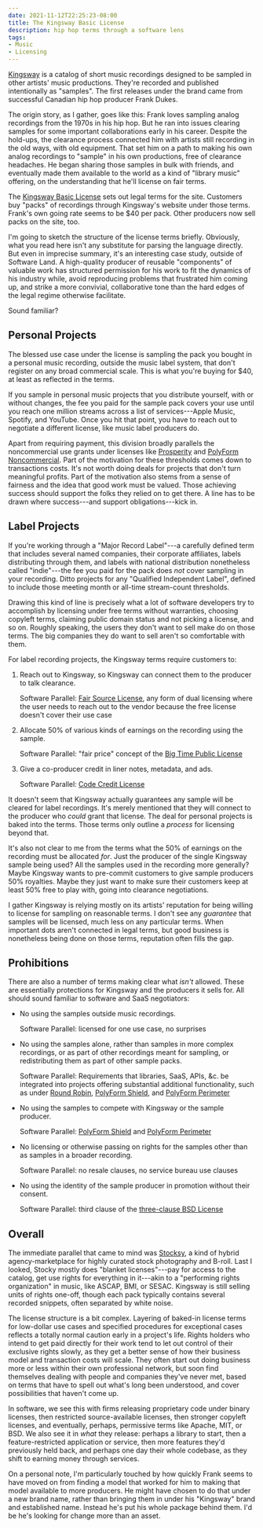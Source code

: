 ```yaml
---
date: 2021-11-12T22:25:23-08:00
title: The Kingsway Basic License
description: hip hop terms through a software lens
tags:
- Music
- Licensing
---
```


[Kingsway](https://www.kingswaymusiclibrary.com) is a catalog of short music recordings designed to be sampled in other artists' music productions.  They're recorded and published intentionally as "samples".  The first releases under the brand came from successful Canadian hip hop producer Frank Dukes.

The origin story, as I gather, goes like this:  Frank loves sampling analog recordings from the 1970s in his hip hop.  But he ran into issues clearing samples for some important collaborations early in his career.  Despite the hold-ups, the clearance process connected him with artists still recording in the old ways, with old equipment.  That set him on a path to making his own analog recordings to "sample" in his own productions, free of clearance headaches.  He began sharing those samples in bulk with friends, and eventually made them available to the world as a kind of "library music" offering, on the understanding that he'll license on fair terms.

The [Kingsway Basic License](https://www.kingswaymusiclibrary.com/pages/kingsway-basic-license) sets out legal terms for the site.  Customers buy "packs" of recordings through Kingsway's website under those terms.  Frank's own going rate seems to be $40 per pack.  Other producers now sell packs on the site, too.

I'm going to sketch the structure of the license terms briefly.  Obviously, what you read here isn't any substitute for parsing the language directly.  But even in imprecise summary, it's an interesting case study, outside of Software Land.  A high-quality producer of reusable "components" of valuable work has structured permission for his work to fit the dynamics of his industry while, avoid reproducing problems that frustrated him coming up, and strike a more convivial, collaborative tone than the hard edges of the legal regime otherwise facilitate.

Sound familiar?

## Personal Projects

The blessed use case under the license is sampling the pack you bought in a personal music recording, outside the music label system, that don't register on any broad commercial scale.  This is what you're buying for $40, at least as reflected in the terms.

If you sample in personal music projects that you distribute yourself, with or without changes, the fee you paid for the sample pack covers your use until you reach one million streams across a list of services---Apple Music, Spotify, and YouTube.  Once you hit that point, you have to reach out to negotiate a different license, like music label producers do.

Apart from requiring payment, this division broadly parallels the noncommercial use grants under licenses like [Prosperity](https://prosperitylicense.com) and [PolyForm Noncommercial](https://polyformproject.org/licenses/noncommercial/1.0.0/).  Part of the motivation for these thresholds comes down to transactions costs.  It's not worth doing deals for projects that don't turn meaningful profits.  Part of the motivation also stems from a sense of fairness and the idea that good work must be valued.  Those achieving success should support the folks they relied on to get there.  A line has to be drawn where success---and support obligations---kick in.

## Label Projects

If you're working through a "Major Record Label"---a carefully defined term that includes several named companies, their corporate affiliates, labels distributing through them, and labels with national distribution nonetheless called "indie"---the fee you paid for the pack does _not_ cover sampling in your recording.  Ditto projects for any "Qualified Independent Label", defined to include those meeting month or all-time stream-count thresholds.

Drawing this kind of line is precisely what a lot of software developers try to accomplish by licensing under free terms without warranties, choosing copyleft terms, claiming public domain status and not picking a license, and so on.  Roughly speaking, the users they don't want to sell make do on those terms.  The big companies they do want to sell aren't so comfortable with them.

For label recording projects, the Kingsway terms require customers to:

1.  Reach out to Kingsway, so Kingsway can connect them to the producer to talk clearance.

    Software Parallel: [Fair Source License](https://fair.io/), any form of dual licensing where the user needs to reach out to the vendor because the free license doesn't cover their use case

2.  Allocate 50% of various kinds of earnings on the recording using the sample.

    Software Parallel: "fair price" concept of the [Big Time Public License](https://bigtimelicense.com/versions/1.0.0)

3.  Give a co-producer credit in liner notes, metadata, and ads.

    Software Parallel: [Code Credit License](https://codecreditlicense.com/)

It doesn't seem that Kingsway actually guarantees any sample will be cleared for label recordings.  It's merely mentioned that they will connect to the producer who _could_ grant that license.  The deal for personal projects is baked into the terms.  Those terms only outline a _process_ for licensing beyond that.

It's also not clear to me from the terms what the 50% of earnings on the recording must be allocated _for_.  Just the producer of the single Kingsway sample being used?  All the samples used in the recording more generally?  Maybe Kingsway wants to pre-commit customers to give sample producers 50% royalties.  Maybe they just want to make sure their customers keep at least 50% free to play with, going into clearance negotiations.

I gather Kingsway is relying mostly on its artists' reputation for being willing to license for sampling on reasonable terms.  I don't see any _guarantee_ that samples will be licensed, much less on any particular terms.  When important dots aren't connected in legal terms, but good business is nonetheless being done on those terms, reputation often fills the gap.

## Prohibitions

There are also a number of terms making clear what _isn't_ allowed.  These are essentially protections for Kingsway and the producers it sells for.  All should sound familiar to software and SaaS negotiators:

- No using the samples outside music recordings.

  Software Parallel: licensed for one use case, no surprises

- No using the samples alone, rather than samples in more complex recordings, or as part of other recordings meant for sampling, or redistributing them as part of other sample packs.

  Software Parallel: Requirements that libraries, SaaS, APIs, &c. be integrated into projects offering substantial additional functionality, such as under [Round Robin](https://roundrobinlicense.com/2.0.0), [PolyForm Shield](https://polyformproject.org/licenses/shield/1.0.0/), and [PolyForm Perimeter](https://polyformproject.org/licenses/perimeter/1.0.0/)

- No using the samples to compete with Kingsway or the sample producer.

  Software Parallel: [PolyForm Shield](https://polyformproject.org/licenses/shield/1.0.0/) and [PolyForm Perimeter](https://polyformproject.org/licenses/perimeter/1.0.0/)

- No licensing or otherwise passing on rights for the samples other than as samples in a broader recording.

  Software Parallel: no resale clauses, no service bureau use clauses

- No using the identity of the sample producer in promotion without their consent.

  Software Parallel: third clause of the [three-clause BSD License](https://spdx.org/licenses/BSD-3-Clause)

## Overall

The immediate parallel that came to mind was [Stocksy](https://www.stocksy.com/), a kind of hybrid agency-marketplace for highly curated stock photography and B-roll.  Last I looked, Stocky mostly does "blanket licenses"---pay for access to the catalog, get use rights for everything in it---akin to a "performing rights organization" in music, like ASCAP, BMI, or SESAC.  Kingsway is still selling units of rights one-off, though each pack typically contains several recorded snippets, often separated by white noise.

The license structure is a bit complex.  Layering of baked-in license terms for low-dollar use cases and specified procedures for exceptional cases reflects a totally normal caution early in a project's life.  Rights holders who intend to get paid directly for their work tend to let out control of their exclusive rights slowly, as they get a better sense of how their business model and transaction costs will scale.  They often start out doing business more or less within their own professional network, but soon find themselves dealing with people and companies they've never met, based on terms that have to spell out what's long been understood, and cover possibilities that haven't come up.

In software, we see this with firms releasing proprietary code under binary licenses, then restricted source-available licenses, then stronger copyleft licenses, and eventually, perhaps, permissive terms like Apache, MIT, or BSD.  We also see it in _what_ they release: perhaps a library to start, then a feature-restricted application or service, then more features they'd previously held back, and perhaps one day their whole codebase, as they shift to earning money through services.

On a personal note, I'm particularly touched by how quickly Frank seems to have moved on from finding a model that worked for him to making that model available to more producers.  He might have chosen to do that under a new brand name, rather than bringing them in under his "Kingsway" brand and established name.  Instead he's put his whole package behind them.  I'd be he's looking for change more than an asset.
